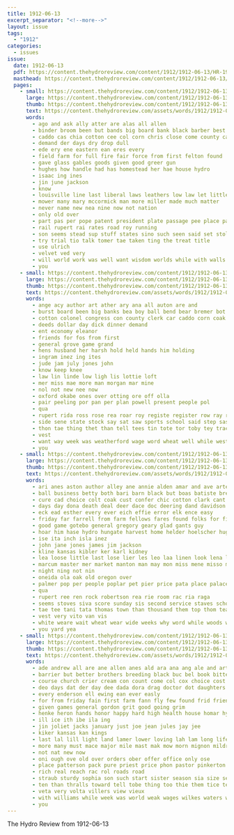 ```yaml
---
title: 1912-06-13
excerpt_separator: "<!--more-->"
layout: issue
tags:
  - "1912"
categories:
  - issues
issue:
  date: 1912-06-13
  pdf: https://content.thehydroreview.com/content/1912/1912-06-13/HR-1912-06-13.pdf
  masthead: https://content.thehydroreview.com/content/1912/1912-06-13/masthead/HR-1912-06-13.jpg
  pages:
    - small: https://content.thehydroreview.com/content/1912/1912-06-13/small/HR-1912-06-13-01.jpg
      large: https://content.thehydroreview.com/content/1912/1912-06-13/large/HR-1912-06-13-01.jpg
      thumb: https://content.thehydroreview.com/content/1912/1912-06-13/thumbnails/HR-1912-06-13-01.jpg
      text: https://content.thehydroreview.com/assets/words/1912/1912-06-13/HR-1912-06-13-01.txt
      words:
        - ago and ask ally atter are alas all allen
        - binder broom been but bands big board bank black barber best bee
        - caddo cas chia cotton cee col corn chris close come county call cease can cost clar cane con came cashier
        - demand der days dry drop dull
        - ede ery ene eastern ean eres every
        - field farm for full fire fair force from first felton found
        - gave glass gables goods given good greer gun
        - hughes how handle had has homestead her hae house hydro
        - isaac ing ines
        - jin june jackson
        - know
        - louisville line last liberal laws leathers low law let little lain lacy list logue light
        - mower many mary mccormick man more miller made much matter
        - never name new nea nine now not nation
        - only old over
        - part pas per pope patent president plate passage pee place patron past
        - rail rupert rai rates road roy running
        - son seems stead sup stuff states sino such seen said set stolen selling story sell sack shoe staple short sister scarce supply
        - try trial tio talk tomer tae taken ting the treat title
        - use ulrich
        - velvet ved very
        - will world work was well want wisdom worlds while with walls wise why
        - you
    - small: https://content.thehydroreview.com/content/1912/1912-06-13/small/HR-1912-06-13-02.jpg
      large: https://content.thehydroreview.com/content/1912/1912-06-13/large/HR-1912-06-13-02.jpg
      thumb: https://content.thehydroreview.com/content/1912/1912-06-13/thumbnails/HR-1912-06-13-02.jpg
      text: https://content.thehydroreview.com/assets/words/1912/1912-06-13/HR-1912-06-13-02.txt
      words:
        - ange acy author art ather ary ana all auton are and
        - burst board been big banks bea boy ball bend bear bremer bot berg better bound but bank bachelor
        - cotton colonel congress con county clerk car caddo corn coak cone candle charles carnegie
        - deeds dollar day dick dinner demand
        - ent economy eleanor
        - friends for fos from first
        - general grove game grand
        - hens husband her harsh hold held hands him holding
        - ingram inez ing ites
        - jude jam july jones john
        - know keep knee
        - law lin linde low ligh lis lottie loft
        - mer miss mae more man morgan mar mine
        - nol not new nee now
        - oxford okabe ones over otting ore off olla
        - pair peeling por pan per plan powell present people pol
        - qua
        - rupert rida ross rose rea roar roy registe register row ray ready
        - side sene state stock say sat saw sports school said step sas sly
        - thon tae thing thet than tell tees tin tote tor toby tey track the them then tama take thi table top try tome talk
        - vest
        - want way week was weatherford wage word wheat well while west wife work why
        - you
    - small: https://content.thehydroreview.com/content/1912/1912-06-13/small/HR-1912-06-13-03.jpg
      large: https://content.thehydroreview.com/content/1912/1912-06-13/large/HR-1912-06-13-03.jpg
      thumb: https://content.thehydroreview.com/content/1912/1912-06-13/thumbnails/HR-1912-06-13-03.jpg
      text: https://content.thehydroreview.com/assets/words/1912/1912-06-13/HR-1912-06-13-03.txt
      words:
        - ari anes aston author alley ane annie alden amar and ave artes are artis anna arai aso ast all alt ana ary
        - ball business betty both bari barn black but boas batiste break buy berger bran brother box big bottle bus
        - cure cad choice colt coak cust confer chic cotton clark cant carry clinton cover cedar carpentar come canaan case cata can cottey car city
        - days day dona death deal deer dace doc deering dand davidson dunn done down during
        - eck ead esther every ever eich effie error elk ence easy
        - friday far farrell from farm fellows fares found folks for field
        - good game gotebo general gregory geary glad gants guy
        - hoar him hase hydro hungate harvest home helder hoelscher hughes her hey has hardware hatfield hose how harry had honor
        - ise ita inch isla inez
        - john jane jones james jim jackson
        - kline kansas kibler ker karl kidney
        - lea loose little last lose lier les leo laa linen look lena left long light
        - marcum master mer market manton man may mon miss mene misso more most minnie men made
        - night ning not nin
        - oneida ola oak old oregon over
        - palmer pop per people poplar pet pier price pata place palace pat patent pent picking part
        - qua
        - rupert ree ren rock robertson rea rie room rac ria raga
        - seems stoves siva score sunday sis second service staves school south sai sens send sutton story sans supe scott sons see sata sak seed schoo single ser sell supper silk silo sat struck
        - tae tee tani tata thomas town than thousand them top thom team tan trip trent the torchon try take
        - vest very vito van vis
        - white weare wait wheat wear wide weeks why word while woods working will win was work wan wate wee went want week wish with weatherford
        - you yard yea
    - small: https://content.thehydroreview.com/content/1912/1912-06-13/small/HR-1912-06-13-04.jpg
      large: https://content.thehydroreview.com/content/1912/1912-06-13/large/HR-1912-06-13-04.jpg
      thumb: https://content.thehydroreview.com/content/1912/1912-06-13/thumbnails/HR-1912-06-13-04.jpg
      text: https://content.thehydroreview.com/assets/words/1912/1912-06-13/HR-1912-06-13-04.txt
      words:
        - ade andrew all are ane allen anes ald ara ana ang ale and art
        - barrier but better brothers breeding black buc bel book bitters bis both bradley bright bury blan boo bayard been bally blane baptist business bone
        - course church crier cream con count come col cox choice cost city clyde christian cat class creek chance can coco
        - deo days dat der day dee dada dora drag doctor dot daughters dam dodd date deer
        - every enderson ell ewing ean ever easly
        - for from friday fain first farm fann fly few found frid friend free fitzpatrick frank
        - given games general gordon grit good going grim
        - henke heron hands honor happy hard high health house homar hydro has hunt hing herald hest hank horse hes hand hot held her how
        - ill ice ith ibe ila ing
        - jin joliet jacks january just joe jean jules jay jee
        - kiker kansas kan kings
        - last lal lill light land lamer lower loving lah lam long life
        - more many must mace major mile mast mak mow morn mignon mildred mass
        - not nat new now
        - oni ough ove old over orders ober offer office only ose
        - place patterson pack pure priest price phon pastor pinkerton par pole points pat pay page plenty prayer piles
        - rich real reach rac rol roads road
        - straub sturdy sophia son such start sister season sia size send scott stock stallion sire star smith she special stands sar salina school stallions spring summer service said see sunday surgeon sat snyder surprise seems store sleep south
        - ten than thralls toward tell tobe thing too thie them tice tender take tes times the thad try turns
        - veta very volta villers view vieux
        - with williams while week was world weak wages wilkes waters work will willis
        - you
---
```


The Hydro Review from 1912-06-13

<!--more-->

